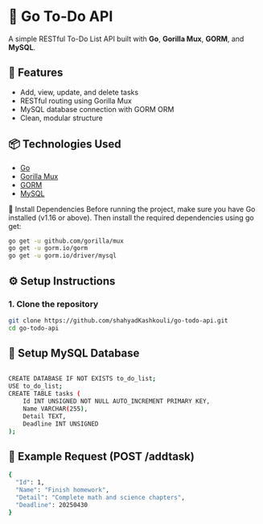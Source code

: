 # 📝 Go To-Do API

A simple RESTful To-Do List API built with **Go**, **Gorilla Mux**, **GORM**, and **MySQL**.

## 🚀 Features

- Add, view, update, and delete tasks
- RESTful routing using Gorilla Mux
- MySQL database connection with GORM ORM
- Clean, modular structure

## 📦 Technologies Used

- [Go](https://golang.org/)
- [Gorilla Mux](https://github.com/gorilla/mux)
- [GORM](https://gorm.io/)
- [MySQL](https://www.mysql.com/)

🔧 Install Dependencies
Before running the project, make sure you have Go installed (v1.16 or above).
Then install the required dependencies using go get:

```bash
go get -u github.com/gorilla/mux
go get -u gorm.io/gorm
go get -u gorm.io/driver/mysql
```

## ⚙️ Setup Instructions

### 1. Clone the repository
```bash
git clone https://github.com/shahyadKashkouli/go-todo-api.git
cd go-todo-api
```

## 📂 Setup MySQL Database

```bash

CREATE DATABASE IF NOT EXISTS to_do_list;
USE to_do_list;
CREATE TABLE tasks (
    Id INT UNSIGNED NOT NULL AUTO_INCREMENT PRIMARY KEY,
    Name VARCHAR(255),
    Detail TEXT,
    Deadline INT UNSIGNED
);
```


## 💬 Example Request (POST /addtask)

```bash
{
  "Id": 1,
  "Name": "Finish homework",
  "Detail": "Complete math and science chapters",
  "Deadline": 20250430
}

```



